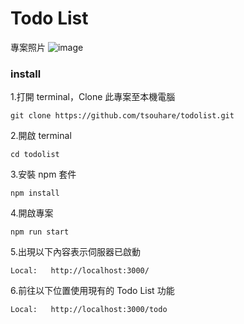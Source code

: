 # Todo List

專案照片
![image](https://raw.githubusercontent.com/tsouhare/todolist/main/public/photo/screenshot.png)

### install

1.打開 terminal，Clone 此專案至本機電腦

```
git clone https://github.com/tsouhare/todolist.git
```

2.開啟 terminal

```
cd todolist
```

3.安裝 npm 套件

```
npm install
```

4.開啟專案

```
npm run start
```

5.出現以下內容表示伺服器已啟動

```
Local:   http://localhost:3000/
```

6.前往以下位置使用現有的 Todo List 功能

```
Local:   http://localhost:3000/todo
```
